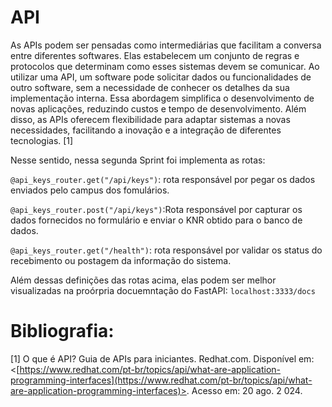 # API
As APIs podem ser pensadas como intermediárias que facilitam a conversa entre diferentes softwares. Elas estabelecem um conjunto de regras e protocolos que determinam como esses sistemas devem se comunicar. Ao utilizar uma API, um software pode solicitar dados ou funcionalidades de outro software, sem a necessidade de conhecer os detalhes da sua implementação interna. Essa abordagem simplifica o desenvolvimento de novas aplicações, reduzindo custos e tempo de desenvolvimento. Além disso, as APIs oferecem flexibilidade para adaptar sistemas a novas necessidades, facilitando a inovação e a integração de diferentes tecnologias. [1]

Nesse sentido, nessa segunda Sprint foi implementa as rotas: 

`@api_keys_router.get("/api/keys")`: rota responsável por pegar os dados enviados pelo campus dos fomulários.

`@api_keys_router.post("/api/keys")`:Rota responsável por capturar os dados fornecidos no formulário e enviar o KNR obtido para o banco de dados.

`@api_keys_router.get("/health")`: rota responsável por validar os status do recebimento ou postagem da informação do sistema.

Além dessas definições das rotas acima, elas podem ser melhor visualizadas na proórpria docuemntação do FastAPI: `localhost:3333/docs` 


# Bibliografia:

[1] O que é API? Guia de APIs para iniciantes. Redhat.com. Disponível em: <[https://www.redhat.com/pt-br/topics/api/what-are-application-programming-interfaces](https://www.redhat.com/pt-br/topics/api/what-are-application-programming-interfaces)>. Acesso em: 20 ago. 2    024.

‌

‌